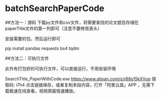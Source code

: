 # batchSearchPaperCode

##方法一：源码
下载py文件和csv文件，将需要查找的论文题目存储在paperTitle文件的第一列即可（注意不要修改表头）

安装需要的包，然后运行即可

pip install pandas requests bs4 tqdm

##方法二：可执行文件

此外有打包好的可执行文件，可以直接运行，不用安装环境

SearchTitle_PaperWithCode.exe
https://www.alipan.com/s/r88s15kXVup
提取码: i7h4
点击链接保存，或者复制本段内容，打开「阿里云盘」APP ，无需下载极速在线查看，视频原画倍速播放。
